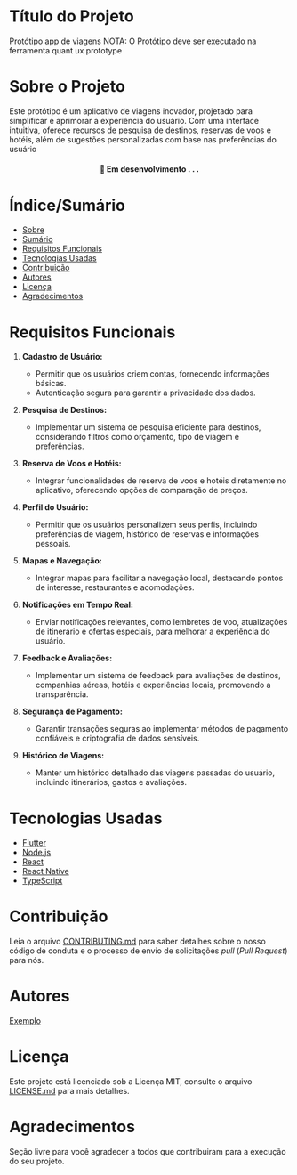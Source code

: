 # Título do Projeto
Protótipo app de viagens 
NOTA: O Protótipo deve ser executado na ferramenta quant ux prototype 





# Sobre o Projeto

Este protótipo é um aplicativo de viagens inovador, projetado para simplificar e aprimorar a experiência do usuário. Com uma interface intuitiva, oferece recursos de pesquisa de destinos, reservas de voos e hotéis, além de sugestões personalizadas com base nas preferências do usuário

<h4 align="center"> 
	🚧  Em desenvolvimento . . .
</h4>

# Índice/Sumário

* [Sobre](#sobre-o-projeto)
* [Sumário](#índice/sumário)
* [Requisitos Funcionais](#requisitos-funcionais)
* [Tecnologias Usadas](#tecnologias-usadas)
* [Contribuição](#contribuição)
* [Autores](#autores)
* [Licença](#licença)
* [Agradecimentos](#agradecimentos)


# Requisitos Funcionais 
1. **Cadastro de Usuário:**
   - Permitir que os usuários criem contas, fornecendo informações básicas.
   - Autenticação segura para garantir a privacidade dos dados.

2. **Pesquisa de Destinos:**
   - Implementar um sistema de pesquisa eficiente para destinos, considerando filtros como orçamento, tipo de viagem e preferências.

3. **Reserva de Voos e Hotéis:**
   - Integrar funcionalidades de reserva de voos e hotéis diretamente no aplicativo, oferecendo opções de comparação de preços.

4. **Perfil do Usuário:**
   - Permitir que os usuários personalizem seus perfis, incluindo preferências de viagem, histórico de reservas e informações pessoais.

5. **Mapas e Navegação:**
   - Integrar mapas para facilitar a navegação local, destacando pontos de interesse, restaurantes e acomodações.

   



6. **Notificações em Tempo Real:**
   - Enviar notificações relevantes, como lembretes de voo, atualizações de itinerário e ofertas especiais, para melhorar a experiência do usuário.

7. **Feedback e Avaliações:**
   - Implementar um sistema de feedback para avaliações de destinos, companhias aéreas, hotéis e experiências locais, promovendo a transparência.



8. **Segurança de Pagamento:**
    - Garantir transações seguras ao implementar métodos de pagamento confiáveis e criptografia de dados sensíveis.

9. **Histórico de Viagens:**
    - Manter um histórico detalhado das viagens passadas do usuário, incluindo itinerários, gastos e avaliações.

# Tecnologias Usadas

- [Flutter](https://flutter.dev/)
- [Node.js](https://nodejs.org/en/)
- [React](https://pt-br.reactjs.org/)
- [React Native](https://reactnative.dev/)
- [TypeScript](https://www.typescriptlang.org/)

# Contribuição

Leia o arquivo [CONTRIBUTING.md](CONTRIBUTING.md) para saber detalhes sobre o nosso código de conduta e o processo de envio de solicitações *pull* (*Pull Request*) para nós.

# Autores

[Exemplo](https://github.com/testing-library/react-testing-library#contributors)

# Licença

Este projeto está licenciado sob a Licença MIT,  consulte o arquivo [LICENSE.md](LICENSE.md) para mais detalhes.

# Agradecimentos

Seção livre para você agradecer a todos que contribuiram para a execução do seu projeto.
